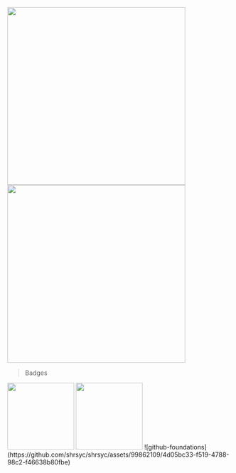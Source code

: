 <img src="https://github-readme-stats.vercel.app/api?username=shrsyc&show_icons=true&theme=dark" width="400"/><img src="https://github-readme-streak-stats.herokuapp.com/?user=shrsyc&theme=dark" width="400"/>

> Badges
  <img src="https://github.com/shrsyc/shrsyc/assets/99862109/14d4c126-458d-4bed-b0b4-2e408b1afec7" width="150">
  <img src="https://github.com/shrsyc/shrsyc/assets/99862109/4d05bc33-f519-4788-98c2-f46638b80fbe" width="150">
![github-foundations](https://github.com/shrsyc/shrsyc/assets/99862109/4d05bc33-f519-4788-98c2-f46638b80fbe)
